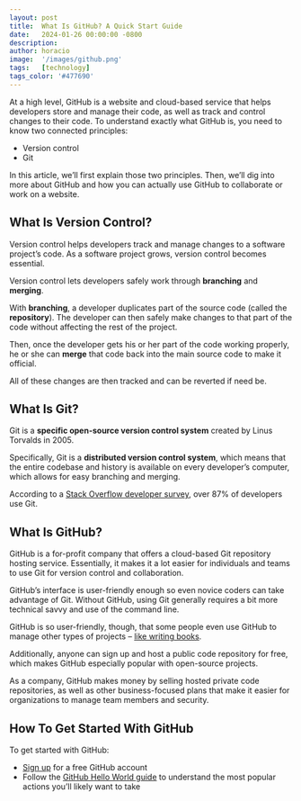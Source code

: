 ```yaml
---
layout: post
title:  What Is GitHub? A Quick Start Guide
date:   2024-01-26 00:00:00 -0800
description:
author: horacio 
image:  '/images/github.png'
tags:   [technology]
tags_color: '#477690'
---
```


At a high level, GitHub is a website and cloud-based service that helps developers store and manage their code, as well as track and control changes to their code. To understand exactly what GitHub is, you need to know two connected principles:

*   Version control
*   Git

In this article, we’ll first explain those two principles. Then, we’ll dig into more about GitHub and how you can actually use GitHub to collaborate or work on a website.

What Is Version Control?[](#what-is-version-control)
----------------------------------------------------

Version control helps developers track and manage changes to a software project’s code. As a software project grows, version control becomes essential. 

Version control lets developers safely work through **branching** and **merging**.

With **branching**, a developer duplicates part of the source code (called the **repository**). The developer can then safely make changes to that part of the code without affecting the rest of the project.

Then, once the developer gets his or her part of the code working properly, he or she can **merge** that code back into the main source code to make it official.

All of these changes are then tracked and can be reverted if need be.

What Is Git?[](#what-is-git)
----------------------------

Git is a **specific open-source version control system** created by Linus Torvalds in 2005.

Specifically, Git is a **distributed version control system**, which means that the entire codebase and history is available on every developer’s computer, which allows for easy branching and merging.

According to a [Stack Overflow developer survey](https://insights.stackoverflow.com/survey/2018/#work-version-control), over 87% of developers use Git.

What Is GitHub?[](#what-is-github)
----------------------------------

GitHub is a for-profit company that offers a cloud-based Git repository hosting service. Essentially, it makes it a lot easier for individuals and teams to use Git for version control and collaboration.

GitHub’s interface is user-friendly enough so even novice coders can take advantage of Git. Without GitHub, using Git generally requires a bit more technical savvy and use of the command line.

GitHub is so user-friendly, though, that some people even use GitHub to manage other types of projects – [like writing books](http://braythwayt.com/2015/01/29/how-i-write-books-with-github-and-leanpub.html).

Additionally, anyone can sign up and host a public code repository for free, which makes GitHub especially popular with open-source projects.

As a company, GitHub makes money by selling hosted private code repositories, as well as other business-focused plans that make it easier for organizations to manage team members and security.

How To Get Started With GitHub[](#how-to-get-started-with-github)
-----------------------------------------------------------------

To get started with GitHub:

*   [Sign up](https://github.com/join) for a free GitHub account
*   Follow the [GitHub Hello World guide](https://docs.github.com/en/get-started/quickstart/hello-world) to understand the most popular actions you’ll likely want to take
